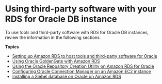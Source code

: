 # Using third\-party software with your RDS for Oracle DB instance<a name="Oracle.Resources"></a>

To use tools and third\-party software with RDS for Oracle DB instances, review the information in the following sections\.

**Topics**
+ [Setting up Amazon RDS to host tools and third\-party software for Oracle](Oracle.Resources.Shared.md)
+ [Using Oracle GoldenGate with Amazon RDS](Appendix.OracleGoldenGate.md)
+ [Using the Oracle Repository Creation Utility on Amazon RDS for Oracle](Oracle.Resources.RCU.md)
+ [Configuring Oracle Connection Manager on an Amazon EC2 instance](oracle-cman.md)
+ [Installing a Siebel database on Oracle on Amazon RDS](Oracle.Resources.Siebel.md)